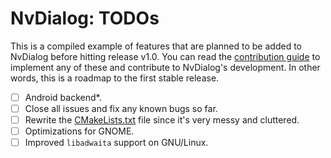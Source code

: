 # NvDialog: TODOs
This is a compiled example of features that are planned to be added to NvDialog before hitting release v1.0.
You can read the [contribution guide](./CONTRIBUTING.md) to implement any of these and contribute to NvDialog's development. In other words, this is a roadmap to the first stable release.

- [ ] Android backend*.
- [ ] Close all issues and fix any known bugs so far.
- [ ] Rewrite the [CMakeLists.txt](./CMakeLists.txt) file since it's very messy and cluttered.
- [ ] Optimizations for GNOME.
- [ ] Improved `libadwaita` support on GNU/Linux.